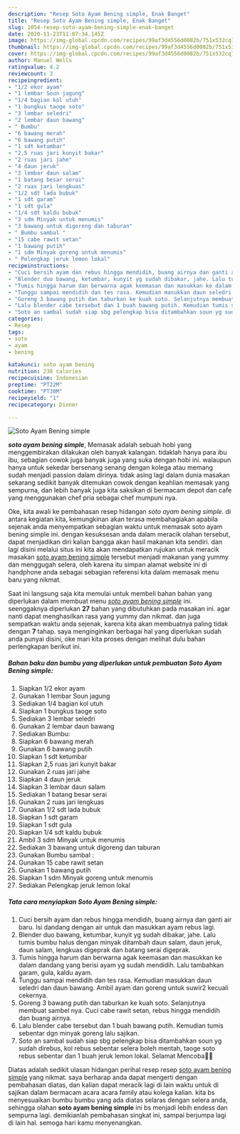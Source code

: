 ```yaml
---
description: "Resep Soto Ayam Bening simple, Enak Banget"
title: "Resep Soto Ayam Bening simple, Enak Banget"
slug: 1054-resep-soto-ayam-bening-simple-enak-banget
date: 2020-11-23T11:07:34.145Z
image: https://img-global.cpcdn.com/recipes/99af3d4556d0082b/751x532cq70/soto-ayam-bening-simple-foto-resep-utama.jpg
thumbnail: https://img-global.cpcdn.com/recipes/99af3d4556d0082b/751x532cq70/soto-ayam-bening-simple-foto-resep-utama.jpg
cover: https://img-global.cpcdn.com/recipes/99af3d4556d0082b/751x532cq70/soto-ayam-bening-simple-foto-resep-utama.jpg
author: Manuel Wells
ratingvalue: 4.2
reviewcount: 3
recipeingredient:
- "1/2 ekor ayam"
- "1 lembar Soun jagung"
- "1/4 bagian kol utuh"
- "1 bungkus taoge soto"
- "3 lembar seledri"
- "2 lembar daun bawang"
- " Bumbu"
- "6 bawang merah"
- "6 bawang putih"
- "1 sdt ketumbar"
- "2,5 ruas jari kunyit bakar"
- "2 ruas jari jahe"
- "4 daun jeruk"
- "3 lembar daun salam"
- "1 batang besar serai"
- "2 ruas jari lengkuas"
- "1/2 sdt lada bubuk"
- "1 sdt garam"
- "1 sdt gula"
- "1/4 sdt kaldu bubuk"
- "3 sdm Minyak untuk menumis"
- "3 bawang untuk digoreng dan taburan"
- " Bumbu sambal "
- "15 cabe rawit setan"
- "1 bawang putih"
- "1 sdm Minyak goreng untuk menumis"
- " Pelengkap jeruk lemon lokal"
recipeinstructions:
- "Cuci bersih ayam dan rebus hingga mendidih, buang airnya dan ganti air baru. Isi dandang dengan air untuk dan masukkan ayam rebus lagi."
- "Blender duo bawang, ketumbar, kunyit yg sudah dibakar, jahe. Lalu tumis bumbu halus dengan minyak ditambah daun salam, daun jeruk, daun salam, lengkuas digeprak dan batang serai digeprak."
- "Tumis hingga harum dan berwarna agak keemasan dan masukkan ke dalam dandang yang berisi ayam yg sudah mendidih. Lalu tambahkan garam, gula, kaldu ayam."
- "Tunggu sampai mendidih dan tes rasa. Kemudian masukkan daun seledri dan daun bawang. Ambil ayam dan goreng untuk suwir2 kecuali cekernya."
- "Goreng 3 bawang putih dan taburkan ke kuah soto. Selanjutnya membuat sambel nya. Cuci cabe rawit setan, rebus hingga mendidih dan buang airnya."
- "Lalu blender cabe tersebut dan 1 buah bawang putih. Kemudian tumis sebentar dgn minyak goreng lalu sajikan."
- "Soto an sambal sudah siap sbg pelengkap bisa ditambahkan soun yg sudah direbus, kol rebus sebentar selera boleh mentah, taoge soto rebus sebentar dan 1 buah jeruk lemon lokal. Selamat Mencoba🙏🙏"
categories:
- Resep
tags:
- soto
- ayam
- bening

katakunci: soto ayam bening 
nutrition: 238 calories
recipecuisine: Indonesian
preptime: "PT22M"
cooktime: "PT30M"
recipeyield: "1"
recipecategory: Dinner

---
```



![Soto Ayam Bening simple](https://img-global.cpcdn.com/recipes/99af3d4556d0082b/751x532cq70/soto-ayam-bening-simple-foto-resep-utama.jpg)

<b><i>soto ayam bening simple</i></b>, Memasak adalah sebuah hobi yang menggembirakan dilakukan oleh banyak kalangan. tidaklah hanya para ibu ibu, sebagian cowok juga banyak juga yang suka dengan hobi ini. walaupun hanya untuk sekedar bersenang senang dengan kolega atau memang sudah menjadi passion dalam dirinya. tidak asing lagi dalam dunia masakan sekarang sedikit banyak ditemukan cowok dengan keahlian memasak yang sempurna, dan lebih banyak juga kita saksikan di bermacam depot dan cafe yang menggunakan chef pria sebagai chef mumpuni nya.

Oke, kita awali ke pembahasan resep hidangan <i>soto ayam bening simple</i>. di antara kegiatan kita, kemungkinan akan terasa membahagiakan apabila sejenak anda menyempatkan sebagian waktu untuk memasak soto ayam bening simple ini. dengan kesuksesan anda dalam meracik olahan tersebut, dapat menjadikan diri kalian bangga akan hasil makanan kita sendiri. dan lagi disini melalui situs ini kita akan mendapatkan rujukan untuk meracik masakan <u>soto ayam bening simple</u> tersebut menjadi makanan yang yummy dan menggugah selera, oleh karena itu simpan alamat website ini di handphone anda sebagai sebagian referensi kita dalam memasak menu baru yang nikmat.




Saat ini langsung saja kita memulai untuk membeli bahan bahan yang diperlukan dalam membuat menu <u><i>soto ayam bening simple</i></u> ini. seenggaknya diperlukan <b>27</b> bahan yang dibutuhkan pada masakan ini. agar nanti dapat menghasilkan rasa yang yummy dan nikmat. dan juga sempatkan waktu anda sejenak, karena kita akan membuatnya paling tidak dengan <b>7</b> tahap. saya menginginkan berbagai hal yang diperlukan sudah anda punyai disini, oke mari kita proses dengan melihat dulu bahan perlengkapan berikut ini.

<!--inarticleads1-->

##### Bahan baku dan bumbu yang diperlukan untuk pembuatan Soto Ayam Bening simple:

1. Siapkan 1/2 ekor ayam
1. Gunakan 1 lembar Soun jagung
1. Sediakan 1/4 bagian kol utuh
1. Siapkan 1 bungkus taoge soto
1. Sediakan 3 lembar seledri
1. Gunakan 2 lembar daun bawang
1. Sediakan  Bumbu:
1. Siapkan 6 bawang merah
1. Gunakan 6 bawang putih
1. Siapkan 1 sdt ketumbar
1. Siapkan 2,5 ruas jari kunyit bakar
1. Gunakan 2 ruas jari jahe
1. Siapkan 4 daun jeruk
1. Siapkan 3 lembar daun salam
1. Sediakan 1 batang besar serai
1. Gunakan 2 ruas jari lengkuas
1. Gunakan 1/2 sdt lada bubuk
1. Siapkan 1 sdt garam
1. Siapkan 1 sdt gula
1. Siapkan 1/4 sdt kaldu bubuk
1. Ambil 3 sdm Minyak untuk menumis
1. Sediakan 3 bawang untuk digoreng dan taburan
1. Gunakan  Bumbu sambal :
1. Gunakan 15 cabe rawit setan
1. Gunakan 1 bawang putih
1. Siapkan 1 sdm Minyak goreng untuk menumis
1. Sediakan  Pelengkap jeruk lemon lokal




<!--inarticleads2-->

##### Tata cara menyiapkan Soto Ayam Bening simple:

1. Cuci bersih ayam dan rebus hingga mendidih, buang airnya dan ganti air baru. Isi dandang dengan air untuk dan masukkan ayam rebus lagi.
1. Blender duo bawang, ketumbar, kunyit yg sudah dibakar, jahe. Lalu tumis bumbu halus dengan minyak ditambah daun salam, daun jeruk, daun salam, lengkuas digeprak dan batang serai digeprak.
1. Tumis hingga harum dan berwarna agak keemasan dan masukkan ke dalam dandang yang berisi ayam yg sudah mendidih. Lalu tambahkan garam, gula, kaldu ayam.
1. Tunggu sampai mendidih dan tes rasa. Kemudian masukkan daun seledri dan daun bawang. Ambil ayam dan goreng untuk suwir2 kecuali cekernya.
1. Goreng 3 bawang putih dan taburkan ke kuah soto. Selanjutnya membuat sambel nya. Cuci cabe rawit setan, rebus hingga mendidih dan buang airnya.
1. Lalu blender cabe tersebut dan 1 buah bawang putih. Kemudian tumis sebentar dgn minyak goreng lalu sajikan.
1. Soto an sambal sudah siap sbg pelengkap bisa ditambahkan soun yg sudah direbus, kol rebus sebentar selera boleh mentah, taoge soto rebus sebentar dan 1 buah jeruk lemon lokal. Selamat Mencoba🙏🙏




Diatas adalah sedikit ulasan hidangan perihal resep resep <u>soto ayam bening simple</u> yang nikmat. saya berharap anda dapat mengerti dengan pembahasan diatas, dan kalian dapat meracik lagi di lain waktu untuk di sajikan dalam bermacam acara acara family atau kolega kalian. kita bs menyesuaikan bumbu bumbu yang ada diatas selaras dengan selera anda, sehingga olahan <b>soto ayam bening simple</b> ini bs menjadi lebih endess dan sempurna lagi. demikianlah pembahasan singkat ini, sampai berjumpa lagi di lain hal. semoga hari kamu menyenangkan.
